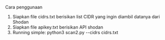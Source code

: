 Cara penggunaan
1. Siapkan file cidrs.txt berisikan list CIDR yang ingin diambil datanya dari Shodan
2. Siapkan file apikey.txt berisikan API shodan
3. Running simple: python3 scan2.py --cidrs cidrs.txt
